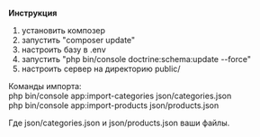 **Инструкция**

1. установить композер
2. запустить "composer update"
3. настроить базу в .env
4. запустить "php bin/console doctrine:schema:update --force"
5. настроить сервер на директорию public/

Команды импорта:   
php bin/console app:import-categories json/categories.json  
php bin/console app:import-products json/products.json      

Где json/categories.json и json/products.json ваши файлы.